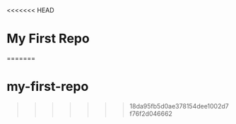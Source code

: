 <<<<<<< HEAD
# My First Repo
=======
# my-first-repo
>>>>>>> 18da95fb5d0ae378154dee1002d7f76f2d046662
